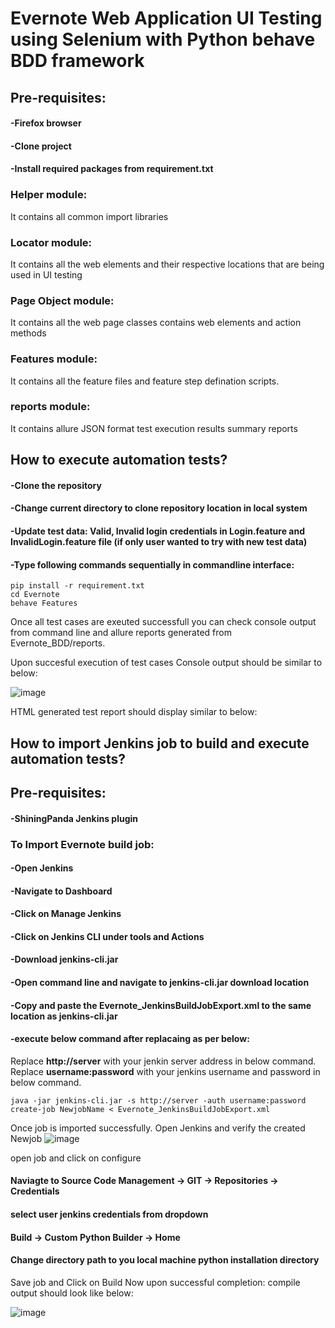 # Evernote Web Application UI Testing using Selenium with Python behave BDD framework
## Pre-requisites:
#### -Firefox browser
#### -Clone project
#### -Install required packages from requirement.txt

### Helper module:
It contains all common import libraries
### Locator module:
It contains all the web elements and their respective locations that are being used in UI testing
### Page Object module:
It contains all the web page classes contains web elements and action methods
### Features module:
It contains all the feature files and feature step defination scripts.
### reports module:
It contains allure JSON format test execution results summary reports
## How to execute automation tests?
#### -Clone the repository
#### -Change current directory to clone repository location in local system
#### -Update test data: Valid, Invalid login credentials in Login.feature and InvalidLogin.feature file (if only user wanted to try with new test data)
#### -Type following commands sequentially in commandline interface:
```
pip install -r requirement.txt
cd Evernote
behave Features
```
Once all test cases are exeuted successfull you can check console output from command line and allure reports generated from Evernote_BDD/reports.

Upon succesful execution of test cases Console output should be similar to below:

![image](https://user-images.githubusercontent.com/105941762/169699959-28bfe7e2-af0d-465c-9b28-b9c9abc97e45.png)


HTML generated test report should display similar to below:

## How to import Jenkins job to build and execute automation tests?
## Pre-requisites:
#### -ShiningPanda Jenkins plugin

### To Import Evernote build job:

#### -Open Jenkins
#### -Navigate to Dashboard
#### -Click on Manage Jenkins
#### -Click on Jenkins CLI under tools and Actions
#### -Download jenkins-cli.jar
#### -Open command line and navigate to jenkins-cli.jar download location
#### -Copy and paste the Evernote_JenkinsBuildJobExport.xml to the same location as jenkins-cli.jar
#### -execute below command after replacaing as per below:
Replace **http://server** with your jenkin server address in below command.
Replace **username:password** with your jenkins username and password in below command.
```
java -jar jenkins-cli.jar -s http://server -auth username:password create-job NewjobName < Evernote_JenkinsBuildJobExport.xml
```

Once job is imported successfully.
Open Jenkins and verify the created Newjob
![image](https://user-images.githubusercontent.com/105941762/169698049-990c8c29-2f68-4a2c-a740-e96c75deea5f.png)

open job and click on configure
#### Naviagte to Source Code Management -> GIT -> Repositories -> Credentials
#### select user jenkins credentials from dropdown
#### Build -> Custom Python Builder -> Home
#### Change directory path to you local machine python installation directory

Save job and Click on Build Now
upon successful completion: compile output should look like below:

![image](https://user-images.githubusercontent.com/105941762/169700748-579dccba-5517-4299-a9ee-05466f74724c.png)

